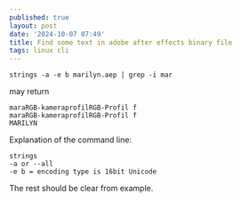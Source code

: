```yaml
---
published: true
layout: post
date: '2024-10-07 07:49'
title: Find some text in adobe after effects binary file
tags: linux cli 
---
```

    strings -a -e b marilyn.aep | grep -i mar

may return

    maraRGB-kameraprofilRGB-Profil f
    maraRGB-kameraprofilRGB-Profil f
    MARILYN

Explanation of the command line:

    strings
    -a or --all
    -e b = encoding type is 16bit Unicode

The rest should be clear from example.

